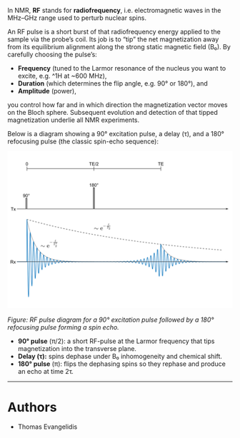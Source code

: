 In NMR, **RF** stands for **radiofrequency**, i.e. electromagnetic waves in the MHz–GHz range used to perturb nuclear spins.

An RF pulse is a short burst of that radiofrequency energy applied to the sample via the probe’s coil. Its job is to 
“tip” the net magnetization away from its equilibrium alignment along the strong static magnetic field (B₀). By 
carefully choosing the pulse’s:

- **Frequency** (tuned to the Larmor resonance of the nucleus you want to excite, e.g. ^1H at ~600 MHz),
- **Duration** (which determines the flip angle, e.g. 90° or 180°), and
- **Amplitude** (power),

you control how far and in which direction the magnetization vector moves on the Bloch sphere. Subsequent evolution and 
detection of that tipped magnetization underlie all NMR experiments.


Below is a diagram  showing a 90° excitation pulse, a delay (τ), and a 180° refocusing pulse (the classic spin-echo sequence):

![NMR RF Pulse Sequence (90°–τ–180°)](images/Spin_Echo_diagram.png)

*Figure: RF pulse diagram for a 90° excitation pulse followed by a 180° refocusing pulse forming a spin echo.*

* **90° pulse** (π/2): a short RF-pulse at the Larmor frequency that tips magnetization into the transverse plane.
* **Delay (τ):** spins dephase under B₀ inhomogeneity and chemical shift.
* **180° pulse** (π): flips the dephasing spins so they rephase and produce an echo at time 2τ.

---

# Authors
- Thomas Evangelidis